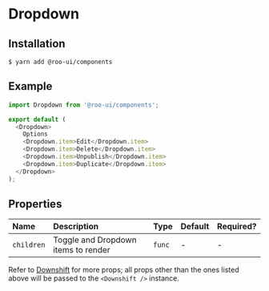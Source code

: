 # Dropdown

<!-- STORY -->

## Installation

```shell
$ yarn add @roo-ui/components
```

## Example

```js
import Dropdown from '@roo-ui/components';

export default (
  <Dropdown>
    Options
    <Dropdown.item>Edit</Dropdown.item>
    <Dropdown.item>Delete</Dropdown.item>
    <Dropdown.item>Unpublish</Dropdown.item>
    <Dropdown.item>Duplicate</Dropdown.item>
  </Dropdown>
);
```

## Properties

| Name            | Description                             | Type     | Default | Required? |
|:----------------|:----------------------------------------|:---------|:--------|:----------|
| `children`      | Toggle and Dropdown items to render     | `func`   | -       | -         |

Refer to [Downshift](https://github.com/paypal/downshift#props) for more props; all props other than the ones listed above will be passed to the `<Downshift />` instance.
